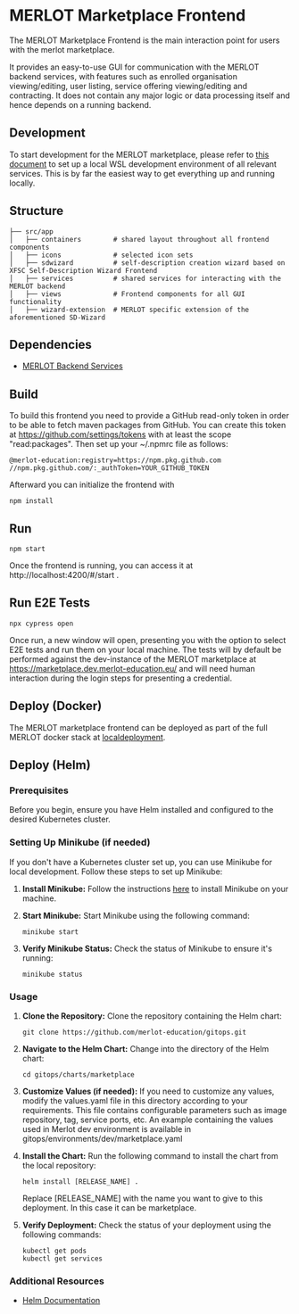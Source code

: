 # MERLOT Marketplace Frontend

The MERLOT Marketplace Frontend is the main interaction point for users with the merlot marketplace.

It provides an easy-to-use GUI for communication with the MERLOT backend services, with features such as enrolled organisation viewing/editing, user listing, service offering viewing/editing and contracting. It does not contain any major logic or data processing itself and hence depends on a running backend.

## Development

To start development for the MERLOT marketplace, please refer to [this document](https://github.com/merlot-education/.github/blob/main/Docs/DevEnv.md)
to set up a local WSL development environment of all relevant services.
This is by far the easiest way to get everything up and running locally.

## Structure


    ├── src/app
    │   ├── containers        # shared layout throughout all frontend components
    │   ├── icons             # selected icon sets
    │   ├── sdwizard          # self-description creation wizard based on XFSC Self-Description Wizard Frontend
    │   ├── services          # shared services for interacting with the MERLOT backend
    │   ├── views             # Frontend components for all GUI functionality 
    │   ├── wizard-extension  # MERLOT specific extension of the aforementioned SD-Wizard


## Dependencies
- [MERLOT Backend Services](https://github.com/merlot-education/localdeployment)

## Build

To build this frontend you need to provide a GitHub read-only token in order to be able to fetch maven packages from
GitHub. You can create this token at https://github.com/settings/tokens with at least the scope "read:packages".
Then set up your ~/.npmrc file as follows:

    @merlot-education:registry=https://npm.pkg.github.com
    //npm.pkg.github.com/:_authToken=YOUR_GITHUB_TOKEN

Afterward you can initialize the frontend with

    npm install

## Run

    npm start

Once the frontend is running, you can access it at http://localhost:4200/#/start .

## Run E2E Tests

    npx cypress open

Once run, a new window will open, presenting you with the option to select E2E tests and run them on your local machine. The tests will by default be performed against the dev-instance of the MERLOT marketplace at https://marketplace.dev.merlot-education.eu/ and will need human interaction during the login steps for presenting a credential.

## Deploy (Docker)

The MERLOT marketplace frontend can be deployed as part of the full MERLOT docker stack at
[localdeployment](https://github.com/merlot-education/localdeployment).

## Deploy (Helm)
### Prerequisites
Before you begin, ensure you have Helm installed and configured to the desired Kubernetes cluster.

### Setting Up Minikube (if needed)
If you don't have a Kubernetes cluster set up, you can use Minikube for local development. Follow these steps to set up Minikube:

1. **Install Minikube:**
   Follow the instructions [here](https://minikube.sigs.k8s.io/docs/start/) to install Minikube on your machine.

2. **Start Minikube:**
   Start Minikube using the following command:
   ```
   minikube start
   ```
3. **Verify Minikube Status:**
   Check the status of Minikube to ensure it's running:   
   ```
   minikube status
   ```

### Usage
1. **Clone the Repository:**
   Clone the repository containing the Helm chart:
   ```
   git clone https://github.com/merlot-education/gitops.git
   ```

2. **Navigate to the Helm Chart:**
   Change into the directory of the Helm chart:
   ```
   cd gitops/charts/marketplace
   ```

3. **Customize Values (if needed):**
   If you need to customize any values, modify the values.yaml file in this directory according to your requirements. This file contains configurable parameters such as image repository, tag, service ports, etc. An example containing the values used in Merlot dev environment is available in gitops/environments/dev/marketplace.yaml

4. **Install the Chart:**
   Run the following command to install the chart from the local repository:
   ```
   helm install [RELEASE_NAME] .
   ```
   Replace [RELEASE_NAME] with the name you want to give to this deployment. In this case it can be marketplace.

5. **Verify Deployment:**
   Check the status of your deployment using the following commands:
   ```
   kubectl get pods
   kubectl get services
   ```

### Additional Resources 
- [Helm Documentation](https://helm.sh/docs/)
